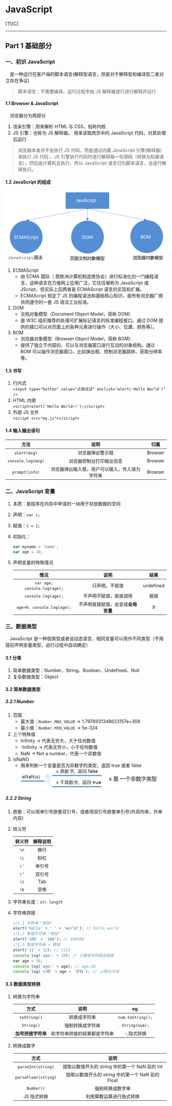 # JavaScript

[TOC]

---

## Part 1 基础部分

### 一、初识 JavaScript

&emsp;是一种运行在客户端的脚本语言(解释型语言，但是对于解释型和编译型二者对立存在争议)

> 脚本语言：不需要编译，运行过程中由 JS 解释器逐行进行解释并运行

#### 1.1 Browser & JavaScript

&emsp;浏览器分为两部分

1. 渲染引擎：用来解析 HTML 与 CSS，俗称内核
2. JS 引擎：也称为 JS 解释器。 用来读取网页中的 JavaScript 代码，对其处理后运行

> 浏览器本身并不会执行 JS 代码，而是通过内置 JavaScript 引擎(解释器) 来执行 JS 代码 。JS 引擎执行代码时逐行解释每一句源码（转换为机器语言），然后由计算机去执行，所以 JavaScript 语言归为脚本语言，会逐行解释执行。

#### 1.2 JavaScript 的组成

![JS 的组成](JavaScript_img/Part1/figure1-1.png)

1. ECMAScript
   - 由 ECMA 国际（ 原欧洲计算机制造商协会）进行标准化的一门编程语言，这种语言在万维网上应用广泛，它往往被称为 JavaScript 或 JScript，但实际上后两者是 ECMAScript 语言的实现和扩展。
   - ECMAScript 规定了 JS 的编程语法和基础核心知识，是所有浏览器厂商共同遵守的一套 JS 语法工业标准。
2. DOM
   - 文档对象模型（Document Object Model，简称 DOM）
   - 是 W3C 组织推荐的处理可扩展标记语言的标准编程接口。通过 DOM 提供的接口可以对页面上的各种元素进行操作（大小、位置、颜色等）。
3. BOM
   - 浏览器对象模型（Browser Object Model，简称 BOM）
   - 提供了独立于内容的、可以与浏览器窗口进行互动的对象结构。通过 BOM 可以操作浏览器窗口，比如弹出框、控制浏览器跳转、获取分辨率等。

#### 1.3 书写

1. 行内式  
   `<input type="button" value="点我试试" onclick="alert('Hello World')" />`
2. HTML 内嵌  
   `<script>alert('Hello World~!');</script>`
3. 外部 JS 文件  
   `<script src="my.js"></script>`

#### 1.4 输入输出语句

|        方法        |                      说明                      |  归属   |
| :----------------: | :--------------------------------------------: | :-----: |
|    `alert(msg)`    |                浏览器弹出警示框                | Browser |
| `console.log(msg)` |            浏览器控制台打印输出信息            | Browser |
|   `prompt(info)`   | 浏览器弹出输入框，用户可以输入，传入值为字符串 | Browser |

### 二、JavaScript 变量

1. 本质：是程序在内存中申请的一块用于存放数据的空间
2. 声明：`var i;`
3. 赋值：`i = 1;`
4. 初始化：

   ```javascript
   var myname = 'name';
   var age = 18;
   ```

5. 声明变量的特殊情况

   |             情况             |                说明                |   结果    |
   | :--------------------------: | :--------------------------------: | :-------: |
   | `var age; console.log(age);` |           只声明，不赋值           | undefined |
   |     `console.log(age);`      |       不声明不赋值，直接调用       |   报错    |
   |  `age=9; console.log(age);`  | 不声明直接赋值，会变成**全局变量** |     9     |

### 三、数据类型

&emsp;JavaScript 是一种弱类型或者说动态语言，相同变量可以用作不同类型（不用提前声明变量类型，运行过程中自动确定）

#### 3.1 分类

1. 简单数据类型：Number、String、Boolean、Undefined、Null
2. 复杂数据类型：Object

#### 3.2 简单数据类型

##### 3.2.1 Number

1. 范围
   - 最大值：`Number.MAX_VALUE` -> 1.7976931348623157e+308
   - 最小值：`Number.MIN_VALUE` -> 5e-324
2. 三个特殊值
   - Infinity -> 代表无穷大，大于任何数值
   - -Infinity -> 代表无穷小，小于任何数值
   - NaN -> Not a number，代表一个非数值
3. isNaN()
   - 用来判断一个变量是否为非数字的类型，返回 true 或者 false
     ![isNaN](JavaScript_img/Part1/figure3-1.png)

##### 3.2.2 String

1. 嵌套：可以用单引号嵌套双引号，或者用双引号嵌套单引号(外双内单，外单内双)
2. 转义符

   | 转义符 | 解释说明 |
   | :----: | :------: |
   |  `\n`  |   换行   |
   |  `\\`  |   斜杠   |
   |  `\'`  |  单引号  |
   |  `\"`  |  双引号  |
   |  `\t`  |   Tab    |
   |  `\b`  |   空格   |

3. 字符串长度：`str.length`
4. 字符串拼接

   ```javascript
   //1.1 字符串 "相加"
   alert('hello' + ' ' + 'world'); // hello world
   //1.2 数值字符串 "相加"
   alert('100' + '100'); // 100100
   //1.3 数值字符串 + 数值
   alert('11' + 12); // 1112
   console.log('age:' + 18); // 只要有字符就会相连
   var age = 18;
   console.log('age:' + age); // age:18
   console.log('小明' + age + '岁啦'); // 小明18岁啦
   ```

#### 3.3 数据类型转换

1. 转换为字符串

   |        方式        |             说明             |        eg.        |
   | :----------------: | :--------------------------: | :---------------: |
   |    `toString()`    |         转换成字符串         | `num.toString();` |
   |     `String()`     |       强制转换成字符串       |  `String(num);`   |
   | **加号拼接字符串** | 和字符串拼接的结果都是字符串 |    -,隐式转换     |

2. 转换成数字

   |         方式         |                       说明                        |
   | :------------------: | :-----------------------------------------------: |
   |  `parseInt(string)`  |  提取以数值开头的 string 中的第一个 NaN 前的 Int  |
   | `parseFloat(string)` | 提取以数值开头的 string 中的第一个 NaN 前的 Float |
   |      `Number()`      |                 强制转换成数字串                  |
   |     JS 隐式转换      |             利用算数运算进行隐式转换              |
